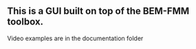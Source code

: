 ## This is a GUI built on top of the BEM-FMM toolbox.
Video examples are in the documentation folder
